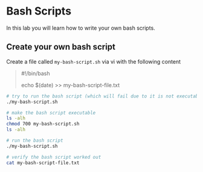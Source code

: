 # Bash Scripts

In this lab you will learn how to write your own bash scripts.

## Create your own bash script

Create a file called `my-bash-script.sh` via vi with the following content
>#!/bin/bash
>
>echo $(date) >> my-bash-script-file.txt

```bash
# try to run the bash script (which will fail due to it is not executable yet)
./my-bash-script.sh

# make the bash script executable
ls -alh
chmod 700 my-bash-script.sh
ls -alh

# run the bash script
./my-bash-script.sh

# verify the bash script worked out
cat my-bash-script-file.txt
```
